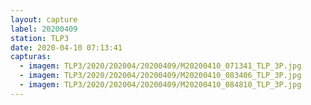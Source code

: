 ```yaml
---
layout: capture
label: 20200409
station: TLP3
date: 2020-04-10 07:13:41
capturas:
  - imagem: TLP3/2020/202004/20200409/M20200410_071341_TLP_3P.jpg
  - imagem: TLP3/2020/202004/20200409/M20200410_083406_TLP_3P.jpg
  - imagem: TLP3/2020/202004/20200409/M20200410_084810_TLP_3P.jpg
---
```


